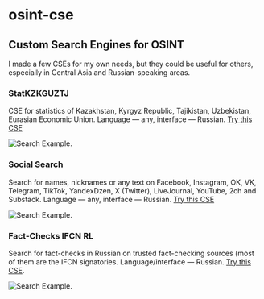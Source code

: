 # osint-cse
## Custom Search Engines for OSINT
I made a few CSEs for my own needs, but they could be useful for others, especially in Central Asia and Russian-speaking areas.
### StatKZKGUZTJ 
CSE for statistics of Kazakhstan, Kyrgyz Republic, Tajikistan, Uzbekistan, Eurasian Economic Union. Language — any, interface — Russian. [Try this CSE](https://cse.google.com/cse?cx=a72e762da6ab1440a#gsc.tab=0)

![Search Example.](https://private-user-images.githubusercontent.com/170966925/377434963-d6a30b3f-bbd0-4d5a-8219-2abbe173f4af.png?jwt=eyJhbGciOiJIUzI1NiIsInR5cCI6IkpXVCJ9.eyJpc3MiOiJnaXRodWIuY29tIiwiYXVkIjoicmF3LmdpdGh1YnVzZXJjb250ZW50LmNvbSIsImtleSI6ImtleTUiLCJleHAiOjE3MjkxNjMxODMsIm5iZiI6MTcyOTE2Mjg4MywicGF0aCI6Ii8xNzA5NjY5MjUvMzc3NDM0OTYzLWQ2YTMwYjNmLWJiZDAtNGQ1YS04MjE5LTJhYmJlMTczZjRhZi5wbmc_WC1BbXotQWxnb3JpdGhtPUFXUzQtSE1BQy1TSEEyNTYmWC1BbXotQ3JlZGVudGlhbD1BS0lBVkNPRFlMU0E1M1BRSzRaQSUyRjIwMjQxMDE3JTJGdXMtZWFzdC0xJTJGczMlMkZhd3M0X3JlcXVlc3QmWC1BbXotRGF0ZT0yMDI0MTAxN1QxMTAxMjNaJlgtQW16LUV4cGlyZXM9MzAwJlgtQW16LVNpZ25hdHVyZT05MTJhNzgyNTU2YmMzMzM1M2M2YzkxMjM4NWJiNzQ1OTI0MDMwM2EzNmNmNjBhMmMwYWY3NjQxMzJkOTJjNGNiJlgtQW16LVNpZ25lZEhlYWRlcnM9aG9zdCJ9.1YHZ5MrwAaeMy0Mh1lFJw7Vj7RmaFJCeaS-0oBGxL70)

### Social Search 
Search for names, nicknames or any text on Facebook, Instagram, OK, VK, Telegram, TikTok, YandexDzen, X (Twitter), LiveJournal, YouTube, 2ch and Substack. Language — any, interface — Russian. [Try this CSE](https://cse.google.com/cse?cx=029ffbc44aa3946cb#gsc.tab=0)

![Search Example.](https://private-user-images.githubusercontent.com/170966925/377434924-2c0cdefa-0faf-4d64-a47e-085a7344dbda.png?jwt=eyJhbGciOiJIUzI1NiIsInR5cCI6IkpXVCJ9.eyJpc3MiOiJnaXRodWIuY29tIiwiYXVkIjoicmF3LmdpdGh1YnVzZXJjb250ZW50LmNvbSIsImtleSI6ImtleTUiLCJleHAiOjE3MjkxNjM1NjIsIm5iZiI6MTcyOTE2MzI2MiwicGF0aCI6Ii8xNzA5NjY5MjUvMzc3NDM0OTI0LTJjMGNkZWZhLTBmYWYtNGQ2NC1hNDdlLTA4NWE3MzQ0ZGJkYS5wbmc_WC1BbXotQWxnb3JpdGhtPUFXUzQtSE1BQy1TSEEyNTYmWC1BbXotQ3JlZGVudGlhbD1BS0lBVkNPRFlMU0E1M1BRSzRaQSUyRjIwMjQxMDE3JTJGdXMtZWFzdC0xJTJGczMlMkZhd3M0X3JlcXVlc3QmWC1BbXotRGF0ZT0yMDI0MTAxN1QxMTA3NDJaJlgtQW16LUV4cGlyZXM9MzAwJlgtQW16LVNpZ25hdHVyZT1jMmRmMzNlZTVmMGJlZjczNjg2MTc1MmQ3ZDJhNTM4ODYxMzk3MjEwNjFjMTU4ZGE2YmIzZDM5ZjE2ZDI3OTZiJlgtQW16LVNpZ25lZEhlYWRlcnM9aG9zdCJ9.lDOGHqU3dv2Gl-PItxo7Pms-zQEO3XCp7diiMcBi2ls)

### Fact-Checks IFCN RL 
Search for fact-checks in Russian on trusted fact-checking sources (most of them are the IFCN signatories. Language/interface — Russian. [Try this CSE](https://cse.google.com/cse?cx=63511be8f42c947cd#gsc.tab=0).

![Search Example.](https://private-user-images.githubusercontent.com/170966925/377434939-3a3d8945-fd0a-4621-9828-bf264bc76bd5.png?jwt=eyJhbGciOiJIUzI1NiIsInR5cCI6IkpXVCJ9.eyJpc3MiOiJnaXRodWIuY29tIiwiYXVkIjoicmF3LmdpdGh1YnVzZXJjb250ZW50LmNvbSIsImtleSI6ImtleTUiLCJleHAiOjE3MjkxNjM1NjIsIm5iZiI6MTcyOTE2MzI2MiwicGF0aCI6Ii8xNzA5NjY5MjUvMzc3NDM0OTM5LTNhM2Q4OTQ1LWZkMGEtNDYyMS05ODI4LWJmMjY0YmM3NmJkNS5wbmc_WC1BbXotQWxnb3JpdGhtPUFXUzQtSE1BQy1TSEEyNTYmWC1BbXotQ3JlZGVudGlhbD1BS0lBVkNPRFlMU0E1M1BRSzRaQSUyRjIwMjQxMDE3JTJGdXMtZWFzdC0xJTJGczMlMkZhd3M0X3JlcXVlc3QmWC1BbXotRGF0ZT0yMDI0MTAxN1QxMTA3NDJaJlgtQW16LUV4cGlyZXM9MzAwJlgtQW16LVNpZ25hdHVyZT0yN2Y5ZmViYTkxZTk2OWE1OTZiODQ5MGI4ZWQ2ODI2MDQ2NDI1MWMwMDZlYjc5ZmY5N2E2M2RiM2JkOTBkY2Q3JlgtQW16LVNpZ25lZEhlYWRlcnM9aG9zdCJ9.uKSOoTF459gdAjQiSmZo6RegTSdLZx34rxnTSk7qnIA)
